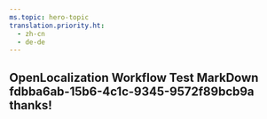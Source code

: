 ```yaml
---
ms.topic: hero-topic
translation.priority.ht: 
  - zh-cn
  - de-de
---
```

## OpenLocalization Workflow Test MarkDown fdbba6ab-15b6-4c1c-9345-9572f89bcb9a thanks!
